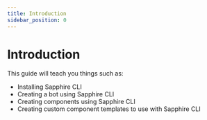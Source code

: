 ```yaml
---
title: Introduction
sidebar_position: 0
---
```

# Introduction

This guide will teach you things such as:
- Installing Sapphire CLI
- Creating a bot using Sapphire CLI
- Creating components using Sapphire CLI
- Creating custom component templates to use with Sapphire CLI